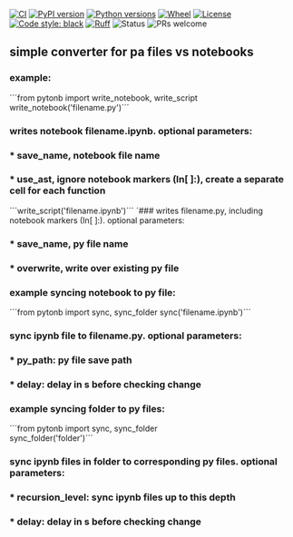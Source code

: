 [![CI](https://github.com/k4144/pytonb/actions/workflows/release.yml/badge.svg?branch=main)](https://github.com/k4144/pytonb/actions/workflows/release.yml)
[![PyPI version](https://img.shields.io/pypi/v/pytonb)](https://pypi.org/project/pytonb/)
[![Python versions](https://img.shields.io/pypi/pyversions/pytonb)](https://pypi.org/project/pytonb/)
[![Wheel](https://img.shields.io/pypi/wheel/pytonb)](https://pypi.org/project/pytonb/)
[![License](https://img.shields.io/github/license/k4144/pytonb)](LICENSE)
[![Code style: black](https://img.shields.io/badge/code%20style-black-000000)](https://github.com/psf/black)
[![Ruff](https://img.shields.io/endpoint?url=https://raw.githubusercontent.com/astral-sh/ruff/main/assets/badge/v2.json)](https://github.com/astral-sh/ruff)
![Status](https://img.shields.io/badge/status-alpha-orange)
![PRs welcome](https://img.shields.io/badge/PRs-welcome-brightgreen)



## simple converter for pa files vs notebooks
### example:
´´´from pytonb import write_notebook, write_script
write_notebook('filename.py')´´´
### writes notebook filename.ipynb. optional parameters:
### * save_name, notebook file name
### * use_ast, ignore notebook markers (In[ ]:), create a separate cell for each function
´´´write_script('filename.ipynb')´´´
´### writes filename.py, including notebook markers (In[ ]:). optional parameters:
### * save_name, py file name  
### * overwrite, write over existing py file
### example syncing notebook to py file:
´´´from pytonb import sync, sync_folder
sync('filename.ipynb')´´´
### sync ipynb file to filename.py. optional parameters:
### * py_path: py file save path
### * delay: delay in s before checking change
### example syncing folder to py files:
´´´from pytonb import sync, sync_folder           
sync_folder('folder')´´´
### sync ipynb files in folder to corresponding py files.  optional parameters:
### * recursion_level: sync ipynb files up to this depth 
### * delay: delay in s before checking change

